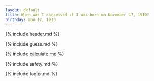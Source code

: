 ```yaml
---
layout: default
title: When was I conceived if I was born on November 17, 1910?
birthday: Nov 17, 1910
---
```


{% include header.md %}

{% include guess.md %}

{% include calculate.md %}

{% include safety.md %}

{% include footer.md %}



